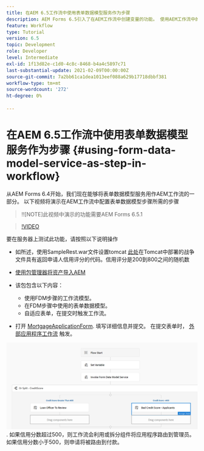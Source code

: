 ```yaml
---
title: 在AEM 6.5工作流中使用表单数据模型服务作为步骤
description: AEM Forms 6.5引入了在AEM工作流中创建变量的功能。 使用AEM工作流中的“调用表单数据模型服务”这一新功能变得非常简单。 以下视频将指导您完成在AEM工作流中使用调用表单数据模型服务涉及的步骤。
feature: Workflow
type: Tutorial
version: 6.5
topic: Development
role: Developer
level: Intermediate
exl-id: 1f13d82e-c1d0-4c8c-8468-b4a4c5897c71
last-substantial-update: 2021-02-09T00:00:00Z
source-git-commit: 7a2bb61ca1dea1013eef088a629b17718dbbf381
workflow-type: tm+mt
source-wordcount: '272'
ht-degree: 0%

---
```


# 在AEM 6.5工作流中使用表单数据模型服务作为步骤 {#using-form-data-model-service-as-step-in-workflow}

从AEM Forms 6.4开始，我们现在能够将表单数据模型服务用作AEM工作流的一部分。 以下视频将演示在AEM工作流中配置表单数据模型步骤所需的步骤

>!![NOTE]此视频中演示的功能需要AEM Forms 6.5.1


>[!VIDEO](https://video.tv.adobe.com/v/28145?quality=9&learn=on)

要在服务器上测试此功能，请按照以下说明操作

* 如所述，使用SampleRest.war文件设置tomcat [此处](https://helpx.adobe.com/experience-manager/kt/forms/using/preparing-datasource-for-form-data-model-tutorial-use.html)在Tomcat中部署的战争文件具有返回申请人信用评分的代码。信用评分是200到800之间的随机数

* [ 使用包管理器将资产导入AEM](assets/aem65-loanapplication.zip)
* 该包包含以下内容：

   * 使用FDM步骤的工作流模型。
   * 在FDM步骤中使用的表单数据模型。
   * 自适应表单，在提交时触发工作流。
* 打开 [MortgageApplicationForm](http://localhost:4502/content/dam/formsanddocuments/loanapplication/jcr:content?wcmmode=disabled). 填写详细信息并提交。 在提交表单时， [外部应用程序工作流](http://http://localhost:4502/editor.html/conf/global/settings/workflow/models/LoanApplication2.html) 触发。

![ workflow ](assets/invokefdm651.PNG).
如果信用分数超过500，则工作流会利用或拆分组件将应用程序路由到管理员。 如果信用分数小于500，则申请将被路由到付款。
